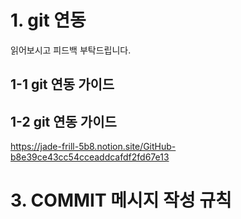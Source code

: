 # 1. git 연동 


읽어보시고 피드백 부탁드립니다.



## 1-1  git 연동 가이드 


## 1-2 git 연동 가이드 
https://jade-frill-5b8.notion.site/GitHub-b8e39ce43cc54cceaddcafdf2fd67e13



# 3. COMMIT 메시지 작성 규칙
